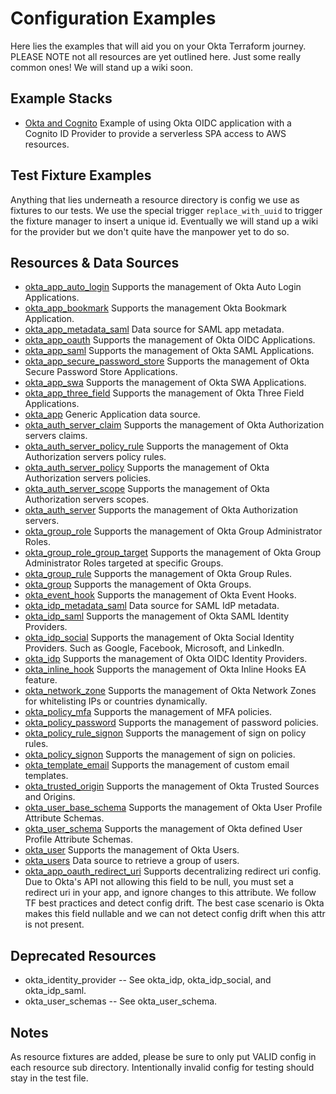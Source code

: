 # Configuration Examples

Here lies the examples that will aid you on your Okta Terraform journey. PLEASE NOTE not all resources are yet outlined here. Just some really common ones! We will stand up a wiki soon.

## Example Stacks

* [Okta and Cognito](./oidc-cognito-stack.tf) Example of using Okta OIDC application with a Cognito ID Provider to provide a serverless SPA access to AWS resources.

## Test Fixture Examples

Anything that lies underneath a resource directory is config we use as fixtures to our tests. We use the special trigger `replace_with_uuid` to trigger the fixture manager to insert a unique id. Eventually we will stand up a wiki for the provider but we don't quite have the manpower yet to do so.

## Resources & Data Sources

* [okta_app_auto_login](./okta_app_auto_login) Supports the management of Okta Auto Login Applications.
* [okta_app_bookmark](./okta_app_bookmark) Supports the management Okta Bookmark Application.
* [okta_app_metadata_saml](./okta_app_metadata_saml) Data source for SAML app metadata.
* [okta_app_oauth](./okta_app_oauth) Supports the management of Okta OIDC Applications.
* [okta_app_saml](./okta_app_saml) Supports the management of Okta SAML Applications.
* [okta_app_secure_password_store](./okta_app_secure_password_store) Supports the management of Okta Secure Password Store Applications.
* [okta_app_swa](./okta_app_swa) Supports the management of Okta SWA Applications.
* [okta_app_three_field](./okta_app_three_field) Supports the management of Okta Three Field Applications.
* [okta_app](./okta_app) Generic Application data source.
* [okta_auth_server_claim](./okta_auth_server_claim) Supports the management of Okta Authorization servers claims.
* [okta_auth_server_policy_rule](./okta_auth_server_policy_rule) Supports the management of Okta Authorization servers policy rules.
* [okta_auth_server_policy](./okta_auth_server_policy) Supports the management of Okta Authorization servers policies.
* [okta_auth_server_scope](./okta_auth_server_scope) Supports the management of Okta Authorization servers scopes.
* [okta_auth_server](./okta_auth_server) Supports the management of Okta Authorization servers.
* [okta_group_role](./okta_group_role) Supports the management of Okta Group Administrator Roles.
* [okta_group_role_group_target](./okta_group_role_group_target) Supports the management of Okta Group Administrator Roles targeted at specific Groups.
* [okta_group_rule](./okta_group_rule) Supports the management of Okta Group Rules.
* [okta_group](./okta_group) Supports the management of Okta Groups.
* [okta_event_hook](./okta_event_hook) Supports the management of Okta Event Hooks.
* [okta_idp_metadata_saml](./okta_app_metadata_saml) Data source for SAML IdP metadata.
* [okta_idp_saml](./okta_idp_saml) Supports the management of Okta SAML Identity Providers.
* [okta_idp_social](./okta_idp_social) Supports the management of Okta Social Identity Providers. Such as Google, Facebook, Microsoft, and LinkedIn.
* [okta_idp](./okta_idp) Supports the management of Okta OIDC Identity Providers.
* [okta_inline_hook](./okta_inline_hook) Supports the management of Okta Inline Hooks EA feature.
* [okta_network_zone](./okta_network_zone) Supports the management of Okta Network Zones for whitelisting IPs or countries dynamically.
* [okta_policy_mfa](./okta_policy_mfa) Supports the management of MFA policies.
* [okta_policy_password](./okta_policy_password) Supports the management of password policies.
* [okta_policy_rule_signon](./okta_policy_rule_signon) Supports the management of sign on policy rules.
* [okta_policy_signon](./okta_policy_signon) Supports the management of sign on policies.
* [okta_template_email](./okta_template_email) Supports the management of custom email templates.
* [okta_trusted_origin](./okta_trusted_origin) Supports the management of Okta Trusted Sources and Origins.
* [okta_user_base_schema](./okta_user_base_schema) Supports the management of Okta User Profile Attribute Schemas.
* [okta_user_schema](./okta_user_schema) Supports the management of Okta defined User Profile Attribute Schemas.
* [okta_user](./okta_user) Supports the management of Okta Users.
* [okta_users](./okta_users) Data source to retrieve a group of users.
* [okta_app_oauth_redirect_uri](./okta_app_oauth_redirect_uri) Supports decentralizing redirect uri config. Due to Okta's API not allowing this field to be null, you must set a redirect uri in your app, and ignore changes to this attribute. We follow TF best practices and detect config drift. The best case scenario is Okta makes this field nullable and we can not detect config drift when this attr is not present.

## Deprecated Resources

* okta_identity_provider -- See okta_idp, okta_idp_social, and okta_idp_saml.
* okta_user_schemas -- See okta_user_schema.

## Notes

As resource fixtures are added, please be sure to only put VALID config in each resource sub directory. Intentionally invalid config for testing should stay in the test file.
